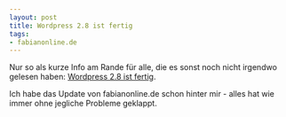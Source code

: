 ```yaml
--- 
layout: post
title: Wordpress 2.8 ist fertig
tags: 
- fabianonline.de
---
```

Nur so als kurze Info am Rande für alle, die es sonst noch nicht irgendwo gelesen haben: <a href="http://wordpress.org/development/2009/06/wordpress-28/">Wordpress 2.8 ist fertig</a>.

Ich habe das Update von fabianonline.de schon hinter mir - alles hat wie immer ohne jegliche Probleme geklappt.
